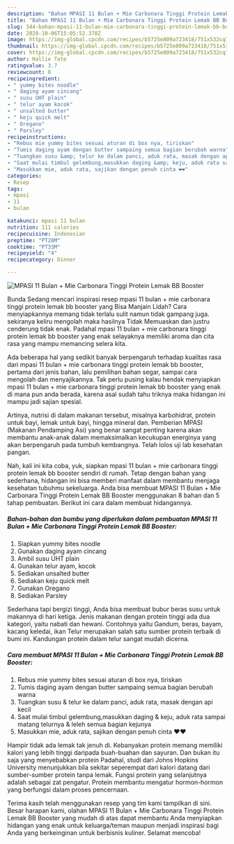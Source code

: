 ```yaml
---
description: "Bahan MPASI 11 Bulan + Mie Carbonara Tinggi Protein Lemak BB Booster | Bahan Membuat MPASI 11 Bulan + Mie Carbonara Tinggi Protein Lemak BB Booster Yang Paling Enak"
title: "Bahan MPASI 11 Bulan + Mie Carbonara Tinggi Protein Lemak BB Booster | Bahan Membuat MPASI 11 Bulan + Mie Carbonara Tinggi Protein Lemak BB Booster Yang Paling Enak"
slug: 344-bahan-mpasi-11-bulan-mie-carbonara-tinggi-protein-lemak-bb-booster-bahan-membuat-mpasi-11-bulan-mie-carbonara-tinggi-protein-lemak-bb-booster-yang-paling-enak
date: 2020-10-06T15:05:52.370Z
image: https://img-global.cpcdn.com/recipes/b5725e809a723418/751x532cq70/mpasi-11-bulan-mie-carbonara-tinggi-protein-lemak-bb-booster-foto-resep-utama.jpg
thumbnail: https://img-global.cpcdn.com/recipes/b5725e809a723418/751x532cq70/mpasi-11-bulan-mie-carbonara-tinggi-protein-lemak-bb-booster-foto-resep-utama.jpg
cover: https://img-global.cpcdn.com/recipes/b5725e809a723418/751x532cq70/mpasi-11-bulan-mie-carbonara-tinggi-protein-lemak-bb-booster-foto-resep-utama.jpg
author: Hallie Tate
ratingvalue: 3.7
reviewcount: 8
recipeingredient:
- " yummy bites noodle"
- " daging ayam cincang"
- " susu UHT plain"
- " telur ayam kocok"
- " unsalted butter"
- " keju quick melt"
- " Oregano"
- " Parsley"
recipeinstructions:
- "Rebus mie yummy bites sesuai aturan di box nya, tiriskan"
- "Tumis daging ayam dengan butter sampaing semua bagian berubah warna"
- "Tuangkan susu &amp; telur ke dalam panci, aduk rata, masak dengan api kecil"
- "Saat mulai timbul gelembung,masukkan daging &amp; keju, aduk rata sampai matang telurnya &amp; leleh semua bagian kejunya"
- "Masukkan mie, aduk rata, sajikan dengan penuh cinta ❤❤"
categories:
- Resep
tags:
- mpasi
- 11
- bulan

katakunci: mpasi 11 bulan 
nutrition: 111 calories
recipecuisine: Indonesian
preptime: "PT28M"
cooktime: "PT33M"
recipeyield: "4"
recipecategory: Dinner

---
```



![MPASI 11 Bulan + Mie Carbonara Tinggi Protein Lemak BB Booster](https://img-global.cpcdn.com/recipes/b5725e809a723418/751x532cq70/mpasi-11-bulan-mie-carbonara-tinggi-protein-lemak-bb-booster-foto-resep-utama.jpg)

Bunda Sedang mencari inspirasi resep mpasi 11 bulan + mie carbonara tinggi protein lemak bb booster yang Bisa Manjain Lidah? Cara menyiapkannya memang tidak terlalu sulit namun tidak gampang juga. sekiranya keliru mengolah maka hasilnya Tidak Memuaskan dan justru cenderung tidak enak. Padahal mpasi 11 bulan + mie carbonara tinggi protein lemak bb booster yang enak selayaknya memiliki aroma dan cita rasa yang mampu memancing selera kita.

Ada beberapa hal yang sedikit banyak berpengaruh terhadap kualitas rasa dari mpasi 11 bulan + mie carbonara tinggi protein lemak bb booster, pertama dari jenis bahan, lalu pemilihan bahan segar, sampai cara mengolah dan menyajikannya. Tak perlu pusing kalau hendak menyiapkan mpasi 11 bulan + mie carbonara tinggi protein lemak bb booster yang enak di mana pun anda berada, karena asal sudah tahu triknya maka hidangan ini mampu jadi sajian spesial.

Artinya, nutrisi di dalam makanan tersebut, misalnya karbohidrat, protein untuk bayi, lemak untuk bayi, hingga mineral dan. Pemberian MPASI (Makanan Pendamping Asi) yang benar sangat penting karena akan membantu anak-anak dalam memaksimalkan kecukupan energinya yang akan berpengaruh pada tumbuh kembangnya. Telah lolos uji lab kesehatan pangan.


Nah, kali ini kita coba, yuk, siapkan mpasi 11 bulan + mie carbonara tinggi protein lemak bb booster sendiri di rumah. Tetap dengan bahan yang sederhana, hidangan ini bisa memberi manfaat dalam membantu menjaga kesehatan tubuhmu sekeluarga. Anda bisa membuat MPASI 11 Bulan + Mie Carbonara Tinggi Protein Lemak BB Booster menggunakan 8 bahan dan 5 tahap pembuatan. Berikut ini cara dalam membuat hidangannya.

<!--inarticleads1-->

##### Bahan-bahan dan bumbu yang diperlukan dalam pembuatan MPASI 11 Bulan + Mie Carbonara Tinggi Protein Lemak BB Booster:

1. Siapkan  yummy bites noodle
1. Gunakan  daging ayam cincang
1. Ambil  susu UHT plain
1. Gunakan  telur ayam, kocok
1. Sediakan  unsalted butter
1. Sediakan  keju quick melt
1. Gunakan  Oregano
1. Sediakan  Parsley


Sederhana tapi bergizi tinggi, Anda bisa membuat bubur beras susu untuk makannya di hari ketiga. Jenis makanan dengan protein tinggi ada dua kategori, yaitu nabati dan hewani. Contohnya yaitu Gandum, beras, bayam, kacang keledai, ikan Telur merupakan salah satu sumber protein terbaik di bumi ini. Kandungan protein dalam telur sangat mudah dicerna. 

<!--inarticleads2-->

##### Cara membuat MPASI 11 Bulan + Mie Carbonara Tinggi Protein Lemak BB Booster:

1. Rebus mie yummy bites sesuai aturan di box nya, tiriskan
1. Tumis daging ayam dengan butter sampaing semua bagian berubah warna
1. Tuangkan susu &amp; telur ke dalam panci, aduk rata, masak dengan api kecil
1. Saat mulai timbul gelembung,masukkan daging &amp; keju, aduk rata sampai matang telurnya &amp; leleh semua bagian kejunya
1. Masukkan mie, aduk rata, sajikan dengan penuh cinta ❤❤


Hampir tidak ada lemak tak jenuh di. Kebanyakan protein memang memiliki kalori yang lebih tinggi daripada buah-buahan dan sayuran. Dan bukan itu saja yang menyebabkan protein Padahal, studi dari Johns Hopkins University menunjukkan bila sekitar seperempat dari kalori datang dari sumber-sumber protein tanpa lemak. Fungsi protein yang selanjutnya adalah sebagai zat pengatur. Protein membantu mengatur hormon-hormon yang berfungsi dalam proses pencernaan. 

Terima kasih telah menggunakan resep yang tim kami tampilkan di sini. Besar harapan kami, olahan MPASI 11 Bulan + Mie Carbonara Tinggi Protein Lemak BB Booster yang mudah di atas dapat membantu Anda menyiapkan hidangan yang enak untuk keluarga/teman maupun menjadi inspirasi bagi Anda yang berkeinginan untuk berbisnis kuliner. Selamat mencoba!
